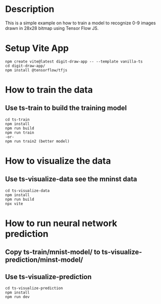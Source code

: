 # Description
This is a simple example on how to train a model to recognize 0-9 
images drawn in 28x28 bitmap using Tensor Flow JS.

# Setup Vite App
```
npm create vite@latest digit-draw-app -- --template vanilla-ts
cd digit-draw-app/
npm install @tensorflow/tfjs
```

# How to train the data
## Use ts-train to build the training model
```
cd ts-train
npm install
npm run build
npm run train
-or-
npm run train2 (better model)
```

# How to visualize the data
## Use ts-visualize-data see the mninst data
```
cd ts-visualize-data
npm install
npm run build
npx vite
```

# How to run neural network prediction
## Copy ts-train/mnist-model/ to ts-visualize-prediction/minst-model/
## Use ts-visualize-prediction
```
cd ts-visualize-prediction
npm install
npm run dev
```